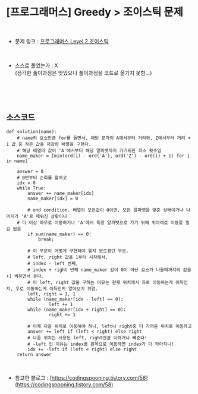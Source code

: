 # [프로그래머스] Greedy > 조이스틱 문제

<br>

- 문제 링크 : [프로그래머스 Level 2 조이스틱](https://programmers.co.kr/learn/courses/30/lessons/42860?language=python3)

<br>

- 스스로 풀었는가 : X   
(생각한 풀이과정은 맞았으나 풀이과정을 코드로 옮기지 못함...)

<br>
<br>
<br>


## 소스코드

```python3
def solution(name):
    # name의 요소만큼 for를 돌면서, 해당 문자의 A에서부터 거리와, Z에서부터 거리 + 1 값 중 작은 값을 저장한 배열을 구한다.
    # 해당 배열의 값이 'A'에서부터 해당 알파벳까지 가기위한 최소 횟수임
    name_maker = [min(ord(i) - ord('A'), ord('Z') - ord(i) + 1) for i in name]
 
    answer = 0
    # 0번부터 순회를 할꺼고
    idx = 0
    while True:
        answer += name_maker[idx]
        name_maker[idx] = 0
        
        # end condition. 배열의 모든값이 0이면, 모든 알파벳을 맞춘 상태이거나 나머지가 'A'로 채워진 상황이니
	# 더 이상 좌우로 이동하거나 'A'에서 특정 알파벳으로 가기 위해 위아래로 이동할 필요 없음
        if sum(name_maker) == 0:
            break;
        
        # 이 부분이 어떻게 구현해야 할지 모르겠던 부분.
        # left, right 값을 1부터 시작해서, 
        # index - left 번째, 
        # index + right 번째 name_maker 값이 0이 아닌 요소가 나올때까지의 값을 +1 씩하면서 돈다.
        # 이 left, right 값을 구하는 이유는 현재 위치에서 좌로 이동하는게 이득인지, 우로 이동하는게 이득인지 알아보기 위함.
        left, right = 1, 1
        while (name_maker[idx - left] == 0):
                left += 1
        while (name_maker[idx + right] == 0):
                right += 1
        
        # 이제 다음 위치로 이동해야 하니, left나 right중 더 가까운 위치로 이동하고
        answer += left if (left < right) else right
        # 다음 위치는 사용된 left, right만큼 더하거나 빼준다!
        # -left 인 이유는 index를 왼쪽으로 이동하면 index가 더 작아지니!
        idx += -left if (left < right) else right
    return answer

```

<br>


- 참고한 블로그 : [https://codingspooning.tistory.com/58](https://codingspooning.tistory.com/58)


<br>
<br>
<br>